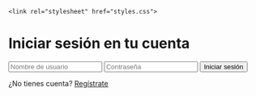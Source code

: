 <!DOCTYPE html>
<html lang="en">
<head>
    <meta charset="UTF-8">
    <meta name="viewport" content="width=device-width, initial-scale=1.0">
    
    <link rel="stylesheet" href="styles.css">
</head>
<body>
    <div class="login-container">
        <h1>Iniciar sesión en tu cuenta</h1>
        <form id="loginForm">
            <input type="text" placeholder="Nombre de usuario" id="username" required>
            <input type="password" placeholder="Contraseña" id="password" required>
            <button type="submit">Iniciar sesión</button>
        </form>
        <p>¿No tienes cuenta? <a href="#">Regístrate</a></p>
    </div>
    <script src="script.js"></script>
</body>
</html>
